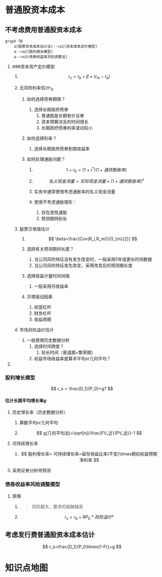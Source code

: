 # 普通股资本成本

## 不考虑费用普通股资本成本

```mermaid
graph TB
	a(股票资本成本估计法)-->a1(资本成本定价模型)
	a-->a2(股利增长模型)
	a-->a3(债券收益率风险调整法)
```

1. ###资本资产定价模型

   1. $$
      r_s = r_b+\beta\times(r_m-r_b)
      $$

   2. 无风险利率估计$r_b$

      1. 如何选择债券期限？

         1. 选择长期政府债券
            1. 普通股是长期有价证券
            2. 资本预算涉及的时间很长
            3. 长期政府债券利率波动较小

      2. 如何选择利率？

         1. 选择长期政府债券到期收益率

      3. 如何处理通胀问题？

         1. $$
            1+r_b=(1+r^*)(1+通货膨胀率)
            $$

         2. $$
            名义现金流量 = 实际现金流量\times(1+通货膨胀率)^n
            $$

         3. 实务中通常使用考虑通胀率的名义现金流量

         4. 使用不考虑通胀情形：

            1. 存在恶性通胀
            2. 预测期特别长

   3. 股票贝塔值估计

      1. $$
         \beta=\frac{Cov(R_i,R_m)}{O_{m}{2}}
         $$

      2. 选择有关预测期间长度？

         1. 当公司风险特征没有发生改变时，一般采用5年或更长时间数据
         2. 当公司风险特征发生改变，采用改变后的预测期长度

      3. 选择收益计量时间间隔

         1. 一般采用月收益率

      4. 贝塔驱动因素

         1. 经营杠杆
         2. 财务杠杆
         3. 收益周期

   4. 市场风险溢价估计

      1. 一般使用历史数据分析
         1. 选择时间跨度？
            1. 较长时间（衰退期+繁荣期）
         2. 权益市场收益率是算术平均or几何平均？


1. 



### 股利增长模型

$$
r_s = \frac{D_1}{P_0}+g?
$$

#### 估计长期平均增长率$g$

1. 历史增长率（历史数据分析）

   1. 算数平均or几何平均

   2. $$
      g(几何平均法)=\sqrt[n]{\frac{FV_近}{PV_远}}-1
      $$

2. 可持续增长率

   1. $$
      股利增长率= 可持续增长率=留存收益比率(不变)\times期初权益预期净利率
      $$

3. 采用证券分析师预测

### 债券收益率风险调整模型

1. 原理

   1. > 风险越大，要求的报酬越高

   2. $$
      r_s=r_b+RP_0*风险溢价*
      $$


## 考虑发行费普通股资本成本估计

$$
r_s=\frac{D_1}{P_0\times(1-F)}+g
$$

# 知识点地图



